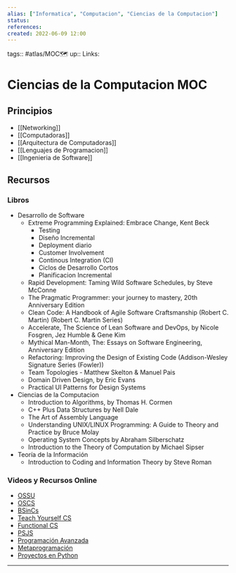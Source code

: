 ```yaml
---
alias: ["Informatica", "Computacion", "Ciencias de la Computacion"]
status:
references:
created: 2022-06-09 12:00
---
```

tags:: #atlas/MOC🗺 
up:: 
Links: 
# Ciencias de la Computacion MOC
## Principios
- [[Networking]]
- [[Computadoras]]
- [[Arquitectura de Computadoras]]
- [[Lenguajes de Programacion]]
- [[Ingenieria de Software]]
## Recursos
### Libros
- Desarrollo de Software
	- Extreme Programming Explained: Embrace Change, Kent Beck
		- Testing
		- Diseño Incremental
		- Deployment diario
		- Customer Involvement
		- Continous Integration (CI)
		- Ciclos de Desarrollo Cortos
		- Planificacion Incremental
	- Rapid Development: Taming Wild Software Schedules, by Steve McConne
	- The Pragmatic Programmer: your journey to mastery, 20th Anniversary Edition
	- Clean Code: A Handbook of Agile Software Craftsmanship (Robert C. Martin) (Robert C. Martin Series)
	- Accelerate, The Science of Lean Software and DevOps, by Nicole Fosgren, Jez Humble & Gene Kim
	- Mythical Man-Month, The: Essays on Software Engineering, Anniversary Edition
	- Refactoring: Improving the Design of Existing Code (Addison-Wesley Signature Series (Fowler))
	- Team Topologies - Matthew Skelton & Manuel Pais
	- Domain Driven Design, by Eric Evans
	- Practical UI Patterns for Design Systems
- Ciencias de la Computacion
	- Introduction to Algorithms, by Thomas H. Cormen
	- C++ Plus Data Structures by Nell Dale
	- The Art of Assembly Language
	- Understanding UNIX/LINUX Programming: A Guide to Theory and Practice by Bruce Molay
	- Operating System Concepts by Abraham Silberschatz
	- Introduction to the Theory of Computation by Michael Sipser
- Teoría de la Información
	- Introduction to Coding and Information Theory by Steve Roman

### Videos y Recursos Online
- [OSSU](https://www.youtube.com/redirect?event=video_description&redir_token=QUFFLUhqbnBkczdOUDRFNF9sZzZvT3N4RHdicmN3Zks3UXxBQ3Jtc0trV1JPVmJyZnNBNlpyeURMLVdCUkpTME8yaHRaZTMtUUJGZmRUamh5aEpUV29uakdWTEc0NzNqbHZYaG5DbzBtSWItLWk5QmJyNmhxS1Q3SlIwd3FPUXJHdXdUQmhOdXJnN0Y0bkw5SmFsNjFZWi1kaw&q=https%3A%2F%2Fgithub.com%2Fossu%2Fcomputer-science%23introduction-to-programming)
- [OSCS](https://www.youtube.com/redirect?event=video_description&redir_token=QUFFLUhqbVd0Z2g1ZmV0d2xXODNsWFpWZ0hWaVBtT0hOUXxBQ3Jtc0tsb3FqOFk1RGowNjdFeV9kZ1NsQU9JWElma05HMl9ILWhFRFJaNHVXQzJ5R3VWbmdQTGU3dWRaVlF2bkk5UGxOVWlXWEJYTjFvTTczV2h0bWJqSjVGbFBmV3VSUG5NcTVnOEFOVTc4Z2tMWGJld3ROYw&q=https%3A%2F%2Fgithub.com%2Fmvillaloboz%2Fopen-source-cs-degree)
- [BSinCs](https://www.youtube.com/redirect?event=video_description&redir_token=QUFFLUhqa29uNEVzQjU1dExDMFpEUnN5TGZKU0ZqSFlZd3xBQ3Jtc0trLWtjQXFCalBkbHh0UzA2Sy1ES052X25oM2pSUEE5SUtPYVdQV1Mza05KTUNManRha0xramxuRl9Dbkw5Uk9RNkZRYW54MFc3ZGRneHprZ3hDU1c4YmhrV2dHM0NEaEhNbkdKczFIOU5tbXI1bS13TQ&q=https%3A%2F%2Fdocs.google.com%2Fspreadsheets%2Fd%2F1_kdHrT8izbROJNaxGflpcZm2ivsjRGF8j1hMzl3b8O0%2Fhtmlview%3Fusp%3Dsharing%23)
- [Teach Yourself CS](https://www.youtube.com/redirect?event=video_description&redir_token=QUFFLUhqa1gtekh0VUJZOWxDNjlWaGc3bVJpMlhiT2Mzd3xBQ3Jtc0ttTEMtVXRLcGk1bjFWQTNYcDg1bG05S0ZwODhHY2VnSjY2Z3JKM1pFSDlnZ0R2ME8wd1NCcjY2Skk1d1NXcmNLcWl0bHBkQkh2THpXQVFtbTRUVV9uWFlfZ01BUExPQjJieGRlZlBwOGZnVDdBZ010SQ&q=https%3A%2F%2Fteachyourselfcs.com%2F)
- [Functional CS](https://www.youtube.com/redirect?event=video_description&redir_token=QUFFLUhqbVN3UUVMU3ZBWUY2OHlUVHowRHVKYVJRSFFVUXxBQ3Jtc0tsWi14VUEwNHFmdFJsdC1uVVk0V0RMd2pDRTM2Y3VjSXlRRTgxOUJQLVNRb242TFJHYm9YYUEtR2w3ZkV0eVNtWF9xY2NUUXBBUkN3cDdrR1JDYVNsTml1dl9VNnZfOE9XVDAydTZfU0pVSGVFclY3WQ&q=https%3A%2F%2Ffunctionalcs.github.io%2Fcurriculum%2F)
- [PSJS](https://www.youtube.com/watch?v=aM6cf8UV-Oo&list=WL&index=2)
- [Programación Avanzada](https://www.youtube.com/watch?v=GMoabxgdGo8&list=WL&index=12)
- [Metaprogramación](https://www.youtube.com/watch?v=ffvvS_Mhfuc&list=WL&index=8)
- [Proyectos en Python](https://www.youtube.com/watch?v=_xf1TMs0ysk&list=WL&index=15)

___

